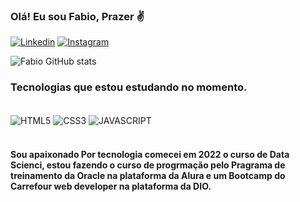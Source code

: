 ### Olá! Eu sou Fabio, Prazer 	:v:
[![Linkedin](https://img.shields.io/badge/LinkedIn-0077B5?style=for-the-badge&logo=linkedin&logoColor=white
)](https://www.linkedin.com/in/fabio-alves-47843556/)
[![Instagram](https://img.shields.io/badge/Instagram-E4405F?style=for-the-badge&logo=instagram&logoColor=white)]()

![Fabio GitHub stats](https://github-readme-stats.vercel.app/api?username=FabioAlvesArrais&theme=algolia&show_icons=true)

### Tecnologias que estou estudando no momento.

<div style="display: inline_block"><br/>
<img align="center" alt="HTML5" src="https://img.shields.io/badge/HTML5-E34F26?style=for-the-badge&logo=html5&logoColor=white" />
  <img align="center" alt="CSS3" src="https://img.shields.io/badge/CSS3-1572B6?style=for-the-badge&logo=css3&logoColor=white" />
  <img align="center" alt="JAVASCRIPT" src="https://img.shields.io/badge/JavaScript-F7DF1E?style=for-the-badge&logo=javascript&logoColor=black" />
</div><br/>

#### Sou apaixonado Por tecnologia comecei em 2022 o curso de Data Scienci, estou fazendo o curso de progrmação pelo Pragrama de treinamento da Oracle na plataforma da Alura e um Bootcamp do Carrefour web developer na plataforma da DIO.

